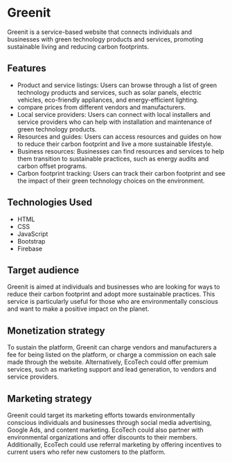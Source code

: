 # Greenit
<p>Greenit is a service-based website that connects individuals and businesses with green technology products and services, promoting sustainable living and reducing carbon footprints.</p>

<h2>Features</h2>
<ul>
<li>Product and service listings: Users can browse through a list of green technology products and services, such as solar panels, electric vehicles, eco-friendly appliances, and energy-efficient lighting.</li>
<li>compare prices from different vendors and manufacturers.</li>
<li>Local service providers: Users can connect with local installers and service providers who can help with installation and maintenance of green technology products.</li>
<li>Resources and guides: Users can access resources and guides on how to reduce their carbon footprint and live a more sustainable lifestyle.</li>
<li>Business resources: Businesses can find resources and services to help them transition to sustainable practices, such as energy audits and carbon offset programs.</li>
<li>Carbon footprint tracking: Users can track their carbon footprint and see the impact of their green technology choices on the environment.</li>
</ul>

<h2>Technologies Used</h2>
<ul>
<li>HTML</li>
<li>CSS</li>
<li>JavaScript</li>
<li>Bootstrap</li>
<li>Firebase</li>
</ul>

<h2>Target audience</h2>
<p>Greenit is aimed at individuals and businesses who are looking for ways to reduce their carbon footprint and adopt more sustainable practices. This service is particularly useful for those who are environmentally conscious and want to make a positive impact on the planet.

<h2>Monetization strategy</h2>

<p>To sustain the platform, Greenit can charge vendors and manufacturers a fee for being listed on the platform, or charge a commission on each sale made through the website. Alternatively, EcoTech could offer premium services, such as marketing support and lead generation, to vendors and service providers.</p>

<h2>Marketing strategy</h2>

<p>Greenit could target its marketing efforts towards environmentally conscious individuals and businesses through social media advertising, Google Ads, and content marketing. EcoTech could also partner with environmental organizations and offer discounts to their members. Additionally, EcoTech could use referral marketing by offering incentives to current users who refer new customers to the platform.</p>




